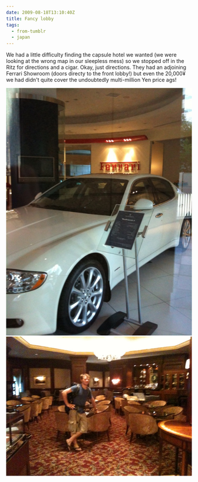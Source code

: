 ```yaml
---
date: 2009-08-18T13:10:40Z
title: Fancy lobby
tags:
  - from-tumblr
  - japan
---
```


We had a little difficulty finding the capsule hotel we wanted (we were looking at the wrong map in our sleepless mess) so we stopped off in the Ritz for directions and a cigar. Okay, just directions. They had an adjoining Ferrari Showroom (doors directy to the front lobby!) but even the 20,000¥ we had didn't quite cover the undoubtedly multi-million Yen price ags!

![](165670664_0.jpg)
![](165670664_1.jpg)
